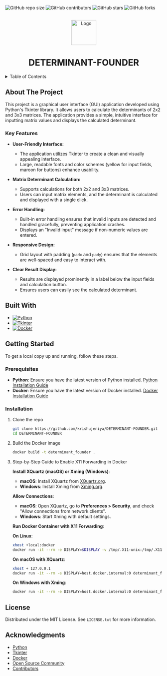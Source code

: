 
<a id="readme-top"></a>

![GitHub repo size](https://img.shields.io/github/repo-size/krishujeniya/DETERMINANT-FOUNDER)
![GitHub contributors](https://img.shields.io/github/contributors/krishujeniya/DETERMINANT-FOUNDER)
![GitHub stars](https://img.shields.io/github/stars/krishujeniya/DETERMINANT-FOUNDER?style=social)
![GitHub forks](https://img.shields.io/github/forks/krishujeniya/DETERMINANT-FOUNDER?style=social)

<!-- PROJECT LOGO -->
<br />
<div align="center">
  <img src="path_to_logo_image" alt="Logo" width="80" height="80">

  <h1 align="center">DETERMINANT-FOUNDER</h1>
</div>

<details>
  <summary>Table of Contents</summary>
  <ol>
    <li>
      <a href="#about-the-project">About The Project</a>
      <ul>
        <li><a href="#key-features">Key Features</a></li>
        <li><a href="#built-with">Built With</a></li>
      </ul>
    </li>
    <li>
      <a href="#getting-started">Getting Started</a>
      <ul>
        <li><a href="#prerequisites">Prerequisites</a></li>
        <li><a href="#installation">Installation</a></li>
      </ul>
    </li>
    <li><a href="#license">License</a></li>
    <li><a href="#acknowledgments">Acknowledgments</a></li>
  </ol>
</details>

## About The Project

This project is a graphical user interface (GUI) application developed using Python's Tkinter library. It allows users to calculate the determinants of 2x2 and 3x3 matrices. The application provides a simple, intuitive interface for inputting matrix values and displays the calculated determinant.

### Key Features

- **User-Friendly Interface:**
  - The application utilizes Tkinter to create a clean and visually appealing interface.
  - Large, readable fonts and color schemes (yellow for input fields, maroon for buttons) enhance usability.

- **Matrix Determinant Calculation:**
  - Supports calculations for both 2x2 and 3x3 matrices.
  - Users can input matrix elements, and the determinant is calculated and displayed with a single click.

- **Error Handling:**
  - Built-in error handling ensures that invalid inputs are detected and handled gracefully, preventing application crashes.
  - Displays an "Invalid input" message if non-numeric values are entered.

- **Responsive Design:**
  - Grid layout with padding (`padx` and `pady`) ensures that the elements are well-spaced and easy to interact with.

- **Clear Result Display:**
  - Results are displayed prominently in a label below the input fields and calculation button.
  - Ensures users can easily see the calculated determinant.

## Built With

- [![Python](https://img.shields.io/badge/Python-3776AB?style=for-the-badge&logo=python&logoColor=white)](https://www.python.org/)
- [![Tkinter](https://img.shields.io/badge/Tkinter-2C2255?style=for-the-badge&logo=python&logoColor=white)](https://docs.python.org/3/library/tkinter.html)
- [![Docker](https://img.shields.io/badge/Docker-2496ED?style=for-the-badge&logo=docker&logoColor=white)](https://www.docker.com/)

## Getting Started

To get a local copy up and running, follow these steps.

### Prerequisites

- **Python**: Ensure you have the latest version of Python installed. [Python Installation Guide](https://www.python.org/downloads/)
- **Docker**: Ensure you have the latest version of Docker installed. [Docker Installation Guide](https://docs.docker.com/get-docker/)

### Installation

1. Clone the repo
   ```sh
   git clone https://github.com/krishujeniya/DETERMINANT-FOUNDER.git
   cd DETERMINANT-FOUNDER
   ```
2. Build the Docker image
   ```sh
   docker build -t determinant_founder .
   ```

3. Step-by-Step Guide to Enable X11 Forwarding in Docker

   **Install XQuartz (macOS) or Xming (Windows)**:
   - **macOS**: Install XQuartz from [XQuartz.org](https://www.xquartz.org/).
   - **Windows**: Install Xming from [Xming.org](https://sourceforge.net/projects/xming/).

   **Allow Connections**:
   - **macOS**: Open XQuartz, go to **Preferences > Security**, and check "Allow connections from network clients".
   - **Windows**: Start Xming with default settings.

   **Run Docker Container with X11 Forwarding**:

   **On Linux**:
   ```sh
   xhost +local:docker
   docker run -it --rm -e DISPLAY=$DISPLAY -v /tmp/.X11-unix:/tmp/.X11-unix determinant_founder
   ```

   **On macOS with XQuartz**:
   ```sh
   xhost + 127.0.0.1
   docker run -it --rm -e DISPLAY=host.docker.internal:0 determinant_founder
   ```

   **On Windows with Xming**:
   ```sh
   docker run -it --rm -e DISPLAY=host.docker.internal:0 determinant_founder
   ```

## License

Distributed under the MIT License. See `LICENSE.txt` for more information.

## Acknowledgments

* [Python](https://www.python.org/)
* [Tkinter](https://docs.python.org/3/library/tkinter.html)
* [Docker](https://www.docker.com/)
* [Open Source Community](https://opensource.org/)
* [Contributors](https://github.com/determinant_founder/my-tkinter-app/graphs/contributors)
